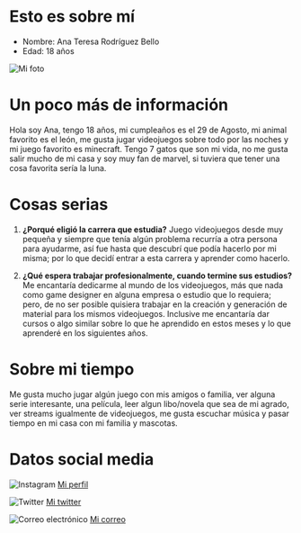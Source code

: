 # Esto es sobre mí

- Nombre: Ana Teresa Rodríguez Bello
- Edad: 18 años

![Mi foto](https://media.discordapp.net/attachments/884409586977763328/1011653867412394034/IMG_20220821_173216_544.webp?width=288&height=513)

# Un poco más de información

Hola soy Ana, tengo 18 años, mi cumpleaños es el 29 de Agosto, mi animal favorito es el león, me gusta jugar videojuegos sobre todo por las noches y mi juego favorito es minecraft. Tengo 7 gatos que son mi vida, no me gusta salir mucho de mi casa y soy muy fan de marvel, si tuviera que tener una cosa favorita sería la luna.

# Cosas serias

1. **¿Porqué eligió la carrera que estudia?**
Juego videojuegos desde muy pequeña y siempre que tenía algún problema recurría a otra persona para ayudarme, así fue hasta que descubrí que podía hacerlo por mi misma; por lo que decidí entrar a esta carrera y aprender como hacerlo. 

1. **¿Qué espera trabajar profesionalmente, cuando termine sus estudios?** 
Me encantaría dedicarme al mundo de los videojuegos, más que nada como game designer en alguna empresa o estudio que lo requiera; pero, de no ser posible quisiera trabajar en la creación y generación de material para los mismos videojuegos. Inclusive me encantaría dar cursos o algo similar sobre lo que he aprendido en estos meses y lo que aprenderé en los siguientes años.

# Sobre mi tiempo
Me gusta mucho jugar algún juego con mis amigos o familia, ver alguna serie interesante, una película, leer algun libo/novela que sea de mi agrado, ver streams igualmente de videojuegos, me gusta escuchar música y pasar tiempo en  mi casa con mi familia y mascotas.

# Datos social media
![Instagram](https://upload.wikimedia.org/wikipedia/commons/thumb/a/a5/Instagram_icon.png/2048px-Instagram_icon.png)
[Mi perfil](https://www.instagram.com/anarb_29)

![Twitter](https://upload.wikimedia.org/wikipedia/commons/thumb/4/4f/Twitter-logo.svg/2491px-Twitter-logo.svg.png)
[Mi twitter](https://www.twitter.com/AnaRdz_7)

![Correo electrónico](https://upload.wikimedia.org/wikipedia/commons/thumb/7/7e/Gmail_icon_%282020%29.svg/2560px-Gmail_icon_%282020%29.svg.png)
[Mi correo](cdmx2111@amerike.edu.mx)

